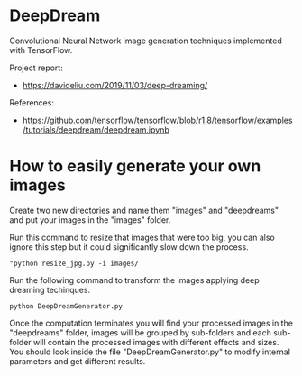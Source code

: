 # DeepDream

Convolutional Neural Network image generation techniques implemented with TensorFlow.

Project report:
- https://davideliu.com/2019/11/03/deep-dreaming/

References:
- https://github.com/tensorflow/tensorflow/blob/r1.8/tensorflow/examples/tutorials/deepdream/deepdream.ipynb

# How to easily generate your own images
Create two new directories and name them "images" and "deepdreams" and put your images in the "images" folder.

Run this command to resize that images that were too big, you can also ignore this step but it could significantly slow down the process.
```
"python resize_jpg.py -i images/
```
Run the following command to transform the images applying deep dreaming techinques.
```
python DeepDreamGenerator.py
```
Once the computation terminates you will find your processed images in the "deepdreams" folder, images will be grouped by sub-folders and each sub-folder will contain the processed images with different effects and sizes. You should look inside the file "DeepDreamGenerator.py" to modify internal parameters and get different results.

